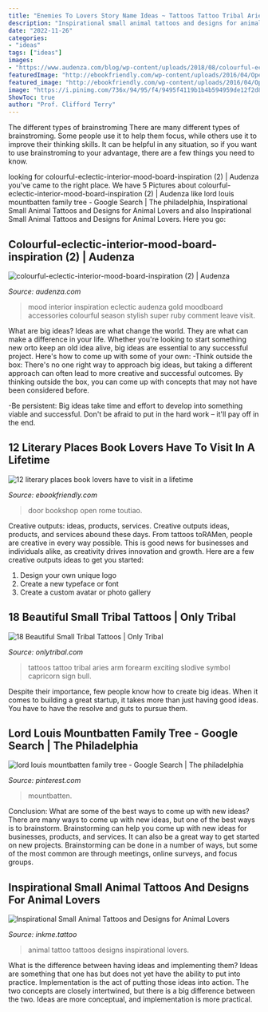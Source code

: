 ```yaml
---
title: "Enemies To Lovers Story Name Ideas ~ Tattoos Tattoo Tribal Aries Arm Forearm Exciting Slodive Symbol Capricorn Sign Bull"
description: "Inspirational small animal tattoos and designs for animal lovers"
date: "2022-11-26"
categories:
- "ideas"
tags: ["ideas"]
images:
- "https://www.audenza.com/blog/wp-content/uploads/2018/08/colourful-eclectic-interior-mood-board-inspiration-2.jpg"
featuredImage: "http://ebookfriendly.com/wp-content/uploads/2016/04/Open-Door-Bookshop-in-Rome-picture-1-540x811.jpeg"
featured_image: "http://ebookfriendly.com/wp-content/uploads/2016/04/Open-Door-Bookshop-in-Rome-picture-1-540x811.jpeg"
image: "https://i.pinimg.com/736x/94/95/f4/9495f4119b1b4b594959de12f2d81b28--louis-mountbatten-family-trees.jpg"
ShowToc: true
author: "Prof. Clifford Terry"
---
```



The different types of brainstroming
There are many different types of brainstroming. Some people use it to help them focus, while others use it to improve their thinking skills. It can be helpful in any situation, so if you want to use brainstroming to your advantage, there are a few things you need to know.

	

		
looking for colourful-eclectic-interior-mood-board-inspiration (2) | Audenza you've came to the right place. We have 5 Pictures about colourful-eclectic-interior-mood-board-inspiration (2) | Audenza like lord louis mountbatten family tree - Google Search | The philadelphia, Inspirational Small Animal Tattoos and Designs for Animal Lovers and also Inspirational Small Animal Tattoos and Designs for Animal Lovers. Here you go:
		
    
## Colourful-eclectic-interior-mood-board-inspiration (2) | Audenza

<img loading=lazy src="https://www.audenza.com/blog/wp-content/uploads/2018/08/colourful-eclectic-interior-mood-board-inspiration-2.jpg" onerror="this.onerror=null;this.src='https://tse2.mm.bing.net/th?id=OIP.hxwtVGdkYvk1pZ5eItI-hAHaPA&amp;pid=15.1';" alt="colourful-eclectic-interior-mood-board-inspiration (2) | Audenza">

_Source: audenza.com_

>mood interior inspiration eclectic audenza gold moodboard accessories colourful season stylish super ruby comment leave visit. 

	

What are big ideas?
Ideas are what change the world. They are what can make a difference in your life. Whether you're looking to start something new orto keep an old idea alive, big ideas are essential to any successful project. Here's how to come up with some of your own: 
-Think outside the box: There's no one right way to approach big ideas, but taking a different approach can often lead to more creative and successful outcomes. By thinking outside the box, you can come up with concepts that may not have been considered before. 

-Be persistent: Big ideas take time and effort to develop into something viable and successful. Don't be afraid to put in the hard work – it'll pay off in the end.

    
## 12 Literary Places Book Lovers Have To Visit In A Lifetime

<img loading=lazy src="http://ebookfriendly.com/wp-content/uploads/2016/04/Open-Door-Bookshop-in-Rome-picture-1-540x811.jpeg" onerror="this.onerror=null;this.src='https://tse4.mm.bing.net/th?id=OIP.i_xfjxHAHkuy55ml0AlQ4AHaLH&amp;pid=15.1';" alt="12 literary places book lovers have to visit in a lifetime">

_Source: ebookfriendly.com_

>door bookshop open rome toutiao. 

	

Creative outputs: ideas, products, services.
Creative outputs ideas, products, and services abound these days. From tattoos toRAMen, people are creative in every way possible. This is good news for businesses and individuals alike, as creativity drives innovation and growth. Here are a few creative outputs ideas to get you started:
1. Design your own unique logo
2. Create a new typeface or font
3. Create a custom avatar or photo gallery

    
## 18 Beautiful Small Tribal Tattoos | Only Tribal

<img loading=lazy src="http://www.onlytribal.com/wp-content/uploads/2015/12/Tribal-Tattoos-Small.jpg" onerror="this.onerror=null;this.src='https://tse2.mm.bing.net/th?id=OIP.dkaHXYuN7_ZE0XyCuJ1hewHaFj&amp;pid=15.1';" alt="18 Beautiful Small Tribal Tattoos | Only Tribal">

_Source: onlytribal.com_

>tattoos tattoo tribal aries arm forearm exciting slodive symbol capricorn sign bull. 

	

Despite their importance, few people know how to create big ideas. When it comes to building a great startup, it takes more than just having good ideas. You have to have the resolve and guts to pursue them.

    
## Lord Louis Mountbatten Family Tree - Google Search | The Philadelphia

<img loading=lazy src="https://i.pinimg.com/736x/94/95/f4/9495f4119b1b4b594959de12f2d81b28--louis-mountbatten-family-trees.jpg" onerror="this.onerror=null;this.src='https://tse1.mm.bing.net/th?id=OIP.G_XiZXDQ47fV0yLM-VbFRAHaD4&amp;pid=15.1';" alt="lord louis mountbatten family tree - Google Search | The philadelphia">

_Source: pinterest.com_

>mountbatten. 

	

Conclusion: What are some of the best ways to come up with new ideas?
There are many ways to come up with new ideas, but one of the best ways is to brainstorm. Brainstorming can help you come up with new ideas for businesses, products, and services. It can also be a great way to get started on new projects. Brainstorming can be done in a number of ways, but some of the most common are through meetings, online surveys, and focus groups.

    
## Inspirational Small Animal Tattoos And Designs For Animal Lovers

<img loading=lazy src="https://www.inkme.tattoo/wp-content/uploads/2016/06/Inspirational-Small-Animal-Tattoos-and-Designs-for-Animal-Lovers-Inspirational-Small-Animal-Tattoos-and-Designs-for-Animal-Lovers-8.jpg" onerror="this.onerror=null;this.src='https://tse1.mm.bing.net/th?id=OIP.qTtPXJd9E8afsH83u8fXewHaKN&amp;pid=15.1';" alt="Inspirational Small Animal Tattoos and Designs for Animal Lovers">

_Source: inkme.tattoo_

>animal tattoo tattoos designs inspirational lovers. 

	

What is the difference between having ideas and implementing them?
Ideas are something that one has but does not yet have the ability to put into practice. Implementation is the act of putting those ideas into action. The two concepts are closely intertwined, but there is a big difference between the two. Ideas are more conceptual, and implementation is more practical.

